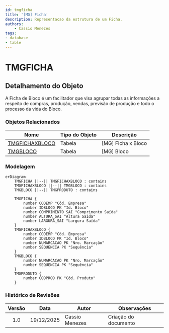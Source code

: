 ```yaml
---
id: tmgficha
title: '[MG] Ficha'
description: Representacao da estrutura de um Ficha.
authors:
    - Cassio Menezes
tags: 
- database
- table
---
```

# TMGFICHA

## Detalhamento do Objeto

A Ficha de Bloco é um facilitador que visa agrupar todas as informações a respeito de compras, produção, vendas, previsão de produção e todo o processo da vida do Bloco. 

### Objetos Relacionados

| Nome | Tipo do Objeto | Descrição |
|--|--|--|
| [TMGFICHAXBLOCO](TMGFICHAXBLOCO.md) | Tabela | [MG] Ficha x Bloco |
| [TMGBLOCO](TMGBLOCO.md) | Tabela | [MG] Bloco |

### Modelagem

```mermaid
erDiagram
    TMGFICHA ||--|| TMGFICHAXBLOCO : contains
    TMGFICHAXBLOCO ||--|| TMGBLOCO : contains
    TMGBLOCO ||--|| TMGPRODUTO : contains

    TMGFICHA {
        number CODEMP "Cód. Empresa"
        number IDBLOCO PK "Id. Bloco"
        number COMPRIMENTO_SAI "Comprimento Saída"
        number ALTURA_SAI "Altura Saída"
        number LARGURA_SAI "Largura Saída"
    }
    TMGFICHAXBLOCO {
        number CODEMP "Cód. Empresa"
        number IDBLOCO PK "Id. Bloco"
        number NUMARCACAO PK "Nro. Marcação"
        number SEQUENCIA PK "Sequência"
    }
    TMGBLOCO {
        number NUMARCACAO PK "Nro. Marcação"
        number SEQUENCIA PK "Sequência"
    }
    TMGPRODUTO {
        number CODPROD PK "Cód. Produto"
    }
```

### Histórico de Revisões

| Versão | Data | Autor | Observações |
|:--:|:--:|--|--|
| 1.0 | 19/12/2025 | Cassio Menezes | Criação do documento |
